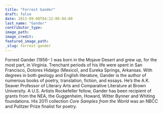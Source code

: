 ```yaml
---
title: "Forrest Gander"
draft: false
date: 2011-09-08T04:22:00-04:00
last_name: "Gander"
contributor_type:
image_path:
image_credit:
featured_image_path:
_slug: forrest-gander
---
```


Forrest Gander (1956– ) was born in the Mojave Desert and grew up, for the most part, in Virginia. Trenchant periods of his life were spent in San Francisco, Dolores Hidalgo (Mexico), and Eureka Springs, Arkansas. With degrees in both geology and English literature, Gander is the author of numerous books of poetry, translation, fiction, and essays. He’s the A.K. Seaver Professor of Literary Arts and Comparative Literature at Brown University. A U.S. Artists Rockefeller fellow, Gander has been recipient of grants from the NEA, the Guggenheim, Howard, Witter Bynner and Whiting foundations. His 2011 collection _Core Samples from the World_ was an NBCC and Pulitzer Prize finalist for poetry.

